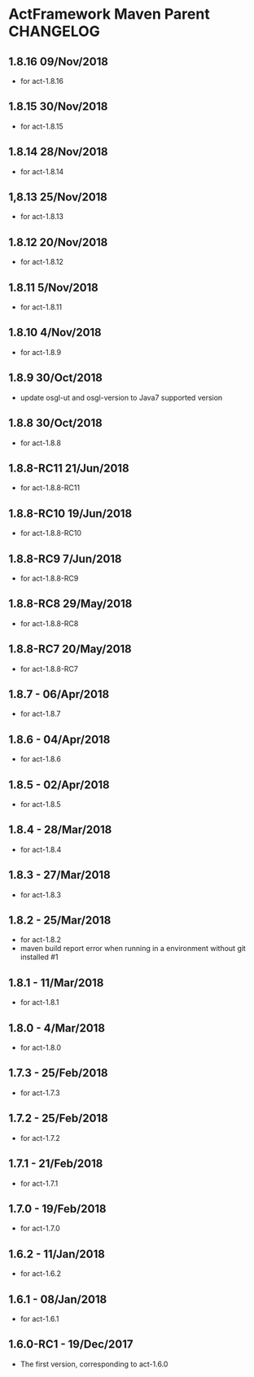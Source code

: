 # ActFramework Maven Parent CHANGELOG


## 1.8.16 09/Nov/2018
* for act-1.8.16

## 1.8.15 30/Nov/2018
* for act-1.8.15

## 1.8.14 28/Nov/2018
* for act-1.8.14

## 1,8.13 25/Nov/2018
* for act-1.8.13

## 1.8.12 20/Nov/2018
* for act-1.8.12

## 1.8.11 5/Nov/2018
* for act-1.8.11

## 1.8.10 4/Nov/2018
* for act-1.8.9

## 1.8.9 30/Oct/2018
* update osgl-ut and osgl-version to Java7 supported version

## 1.8.8 30/Oct/2018
* for act-1.8.8

## 1.8.8-RC11 21/Jun/2018
* for act-1.8.8-RC11

## 1.8.8-RC10 19/Jun/2018
* for act-1.8.8-RC10

## 1.8.8-RC9 7/Jun/2018
* for act-1.8.8-RC9

## 1.8.8-RC8 29/May/2018
* for act-1.8.8-RC8

## 1.8.8-RC7 20/May/2018
* for act-1.8.8-RC7

## 1.8.7 - 06/Apr/2018
* for act-1.8.7

## 1.8.6 - 04/Apr/2018
* for act-1.8.6

## 1.8.5 - 02/Apr/2018
* for act-1.8.5

## 1.8.4 - 28/Mar/2018
* for act-1.8.4

## 1.8.3 - 27/Mar/2018
* for act-1.8.3

## 1.8.2 - 25/Mar/2018
* for act-1.8.2
* maven build report error when running in a environment without git installed #1

## 1.8.1 - 11/Mar/2018
* for act-1.8.1

## 1.8.0 - 4/Mar/2018
* for act-1.8.0

## 1.7.3 - 25/Feb/2018
* for act-1.7.3

## 1.7.2 - 25/Feb/2018
* for act-1.7.2

## 1.7.1 - 21/Feb/2018
* for act-1.7.1

## 1.7.0 - 19/Feb/2018
* for act-1.7.0

## 1.6.2 - 11/Jan/2018
* for act-1.6.2

## 1.6.1 - 08/Jan/2018
* for act-1.6.1

## 1.6.0-RC1 - 19/Dec/2017
* The first version, corresponding to act-1.6.0

